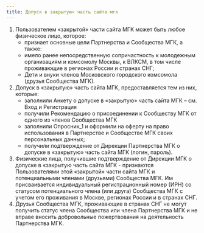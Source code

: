```yaml
---
title: Допуск в закрытую» часть сайта мгк
---
```



1. Пользователем «закрытой» части сайта МГК может быть любое физическое лицо, которое:
    - признает основные цели Партнерства и Сообщества МГК, а также:
    - имело ранее непосредственную сопричастность к молодежным организациям и комсомолу Москвы, к ВЛКСМ, в том числе проживающие в регионах России и странах СНГ;
    - Дети и внуки членов Московского городского комсомола (друзья Сообщества МГК).
2. Допуск в «закрытую» часть сайта МГК, предоставляется тем из них, которые:
    - заполнили Анкету о допуске в «закрытую» часть сайта МГК – см. Вход и Регистрация
    - получили Рекомендацию о присоединении к Сообществу МГК от одного из членов Сообщества МГК
    - заполнили Опросник_1 и оформили на оферту на право использования в Партнерстве и Сообществе МГК своих персональных данных;
    - получили подтверждение от Дирекции Партнерства МГК о допуске в «закрытую» часть сайта МГК (логин, пароль).
3. Физические лица, получившие подтверждение от Дирекции МГК о допуске в «закрытую часть сайта МГК - признаются Пользователями этой «закрытой» части сайта МГК и потенциальными членами (друзьями) Сообщества МГК. Им присваивается индивидуальный регистрационный номер (ИРН) со статусом потенциального члена (или друга) Сообщества МГК с учетом его проживания в Москве, регионах России и в странах СНГ.
4. Друзья Сообщества МГК, проживающие в странах СНГ не могут получить статус члена Сообщества или члена Партнерства МГК и не вправе вносить добровольные пожертвования на деятельность Партнерства МГК.